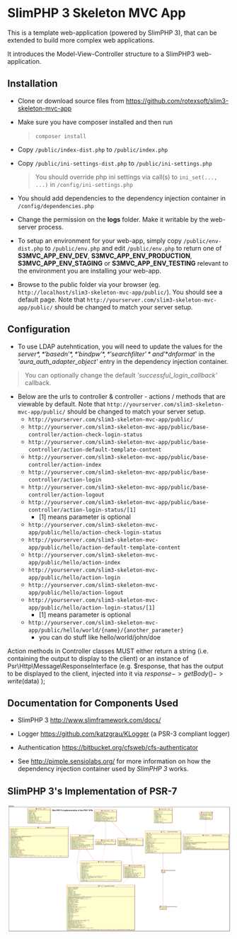 # SlimPHP 3 Skeleton MVC App

This is a template web-application (powered by SlimPHP 3), that can be extended to build more complex web applications.

It introduces the Model-View-Controller structure to a SlimPHP3 web-application.

## Installation
* Clone or download source files from https://github.com/rotexsoft/slim3-skeleton-mvc-app

* Make sure you have composer installed and then run

  > `composer install`

* Copy `/public/index-dist.php` to `/public/index.php`

* Copy `/public/ini-settings-dist.php` to `/public/ini-settings.php`

  > You should override php ini settings via call(s) to `ini_set(..., ...)` in `/config/ini-settings.php`

* You should add dependencies to the dependency injection container in `/config/dependencies.php`

* Change the permission on the **logs** folder. Make it writable by the web-server process. 

* To setup an environment for your web-app, simply copy `/public/env-dist.php` to `/public/env.php` and edit `/public/env.php` to return one of **S3MVC_APP_ENV_DEV**, **S3MVC_APP_ENV_PRODUCTION**, **S3MVC_APP_ENV_STAGING** or **S3MVC_APP_ENV_TESTING** relevant to the environment you are installing your web-app.

* Browse to the public folder via your browser (eg. `http://localhost/slim3-skeleton-mvc-app/public/`). You should see a default page. Note that `http://yourserver.com/slim3-skeleton-mvc-app/public/` should be changed to match your server setup.

## Configuration
* To use LDAP autehntication, you will need to update the values for the *$server*, *'basedn'*, *'bindpw'*, *'searchfilter'* and '*$dnformat*' in the *'aura_auth_adapter_object'* entry in the dependency injection container.
> You can optionally change the default *'successful_login_callback'* callback.


* Below are the urls to controller & controller - actions / methods that are viewable by default. Note that `http://yourserver.com/slim3-skeleton-mvc-app/public/` should be changed to match your server setup.
  * `http://yourserver.com/slim3-skeleton-mvc-app/public/`
  * `http://yourserver.com/slim3-skeleton-mvc-app/public/base-controller/action-check-login-status`
  * `http://yourserver.com/slim3-skeleton-mvc-app/public/base-controller/action-default-template-content`
  * `http://yourserver.com/slim3-skeleton-mvc-app/public/base-controller/action-index`
  * `http://yourserver.com/slim3-skeleton-mvc-app/public/base-controller/action-login`
  * `http://yourserver.com/slim3-skeleton-mvc-app/public/base-controller/action-logout`
  * `http://yourserver.com/slim3-skeleton-mvc-app/public/base-controller/action-login-status/[1]`
    * [1] means parameter is optional
  * `http://yourserver.com/slim3-skeleton-mvc-app/public/hello/action-check-login-status`
  * `http://yourserver.com/slim3-skeleton-mvc-app/public/hello/action-default-template-content`
  * `http://yourserver.com/slim3-skeleton-mvc-app/public/hello/action-index`
  * `http://yourserver.com/slim3-skeleton-mvc-app/public/hello/action-login`
  * `http://yourserver.com/slim3-skeleton-mvc-app/public/hello/action-logout`
  * `http://yourserver.com/slim3-skeleton-mvc-app/public/hello/action-login-status/[1]`
    * [1] means parameter is optional
  * `http://yourserver.com/slim3-skeleton-mvc-app/public/hello/world/{name}/{another_parameter}`
    * you can do stuff like hello/world/john/doe

Action methods in Controller classes MUST either return a string (i.e. containing the output to display to the client)
or an instance of Psr\Http\Message\ResponseInterface (e.g. $response, that has the output to be displayed to the client, 
injected into it via $response->getBody()->write($data) );


## Documentation for Components Used
* SlimPHP 3 http://www.slimframework.com/docs/

* Logger https://github.com/katzgrau/KLogger (a PSR-3 compliant logger)

* Authentication https://bitbucket.org/cfsweb/cfs-authenticator

* See http://pimple.sensiolabs.org/ for more information on how the dependency injection container used by *SlimPHP 3* works.

## SlimPHP 3's Implementation of PSR-7

![Class Diagram of SlimPHP 3's Implementation of PSR-7](slim3-psr7.png)
